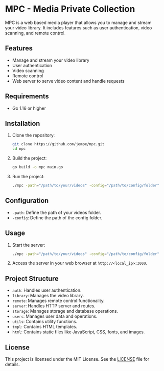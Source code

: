 # MPC - Media Private Collection

MPC is a web based media player that allows you to manage and stream your video library. It includes features such as user authentication, video scanning, and remote control.

## Features

- Manage and stream your video library
- User authentication
- Video scanning
- Remote control
- Web server to serve video content and handle requests

## Requirements

- Go 1.16 or higher

## Installation

1. Clone the repository:

    ```sh
    git clone https://github.com/jempe/mpc.git
    cd mpc
    ```

2. Build the project:

    ```sh
    go build -o mpc main.go
    ```

3. Run the project:

    ```sh
    ./mpc -path="/path/to/your/videos" -config="/path/to/config/folder"
    ```

## Configuration

- `-path`: Define the path of your videos folder.
- `-config`: Define the path of the config folder.

## Usage

1. Start the server:

    ```sh
    ./mpc -path="/path/to/your/videos" -config="/path/to/config/folder"
    ```

2. Access the server in your web browser at `http://<local_ip>:3000`.

## Project Structure

- `auth`: Handles user authentication.
- `library`: Manages the video library.
- `remote`: Manages remote control functionality.
- `server`: Handles HTTP server and routes.
- `storage`: Manages storage and database operations.
- `users`: Manages user data and operations.
- `utils`: Contains utility functions.
- `tmpl`: Contains HTML templates.
- `html`: Contains static files like JavaScript, CSS, fonts, and images.

## License

This project is licensed under the MIT License. See the [LICENSE](LICENSE) file for details.
